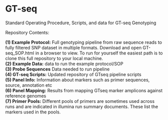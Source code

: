 # GT-seq
Standard Operating Procedure, Scripts, and data for GT-seq Genotyping

Repository Contents:

<b>(1) Example Protocol:</b> Full genotyping pipeline from raw sequence reads to fully filtered SNP dataset in multiple formats. Download and open GT-seq_SOP.html in a browser to view. To run for yourself the easiest path is to clone this full repository to your local machine.  
<b>(2) Example Data:</b> data to run the example protocol/SOP  
<b>(3) Probe Sequences</b> Data needed to run pipeline    
<b>(4) GT-seq Scripts:</b> Updated repository of GTseq pipeline scripts  
<b>(5) Panel Info:</b> Information about markers such as primer sequences, source, annotation etc  
<b>(6) Panel Mapping:</b> Results from mapping GTseq marker amplicons against reference genomes  
<b>(7) Primer Pools:</b> Different pools of primers are sometimes used across runs and are indicated in illumina run summary documents. These list the markers used in the pools.

